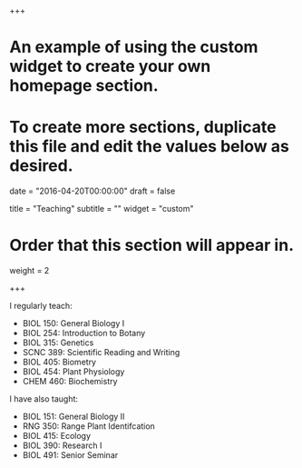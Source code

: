 +++
# An example of using the custom widget to create your own homepage section.
# To create more sections, duplicate this file and edit the values below as desired.

date = "2016-04-20T00:00:00"
draft = false

title = "Teaching"
subtitle = ""
widget = "custom"

# Order that this section will appear in.
weight = 2


+++

I regularly teach:

- BIOL 150: General Biology I
- BIOL 254: Introduction to Botany
- BIOL 315: Genetics
- SCNC 389: Scientific Reading and Writing
- BIOL 405: Biometry
- BIOL 454: Plant Physiology
- CHEM 460: Biochemistry

I have also taught:

- BIOL 151: General Biology II
- RNG 350: Range Plant Identifcation
- BIOL 415: Ecology
- BIOL 390: Research I
- BIOL 491: Senior Seminar